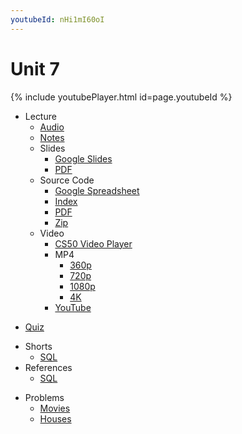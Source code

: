 ```yaml
---
youtubeId: nHi1mI60oI
---
```


# Unit 7

{% include youtubePlayer.html id=page.youtubeId %}

- Lecture
    * [Audio](https://cdn.cs50.net/2019/fall/lectures/7/lecture7.mp3.download)
    * [Notes](../../notes/7/)
    + Slides
        * [Google Slides](https://docs.google.com/presentation/d/1Ydz-FLPOBvmJv215WckMyjhlZVnNk66h5yHhZ-yDsc4/edit?usp=sharing)
        * [PDF](https://cdn.cs50.net/2019/fall/lectures/7/lecture7.pdf)
    + Source Code
        * [Google Spreadsheet](https://docs.google.com/spreadsheets/d/1nOmVN24bG3PHP0e-A47D101-FcSh0VfpK1EnVKNz1ns/edit?usp=sharing)
        * [Index](https://cdn.cs50.net/2019/fall/lectures/7/src7/)
        * [PDF](https://cdn.cs50.net/2019/fall/lectures/7/src7.pdf)
        * [Zip](https://cdn.cs50.net/2019/fall/lectures/7/src7.zip)
    + Video
        * [CS50 Video Player](https://video.cs50.io/u5pDdEKnbKA?screen=-nHi1mI60oI)
        + MP4
            * [360p](https://cdn.cs50.net/2019/fall/lectures/7/lecture7-360p.mp4.download)
            * [720p](https://cdn.cs50.net/2019/fall/lectures/7/lecture7-720p.mp4.download)
            * [1080p](https://cdn.cs50.net/2019/fall/lectures/7/lecture7-1080p.mp4.download)
            * [4K](https://cdn.cs50.net/2019/fall/lectures/7/lecture7-4k.mp4.download)
        * [YouTube](https://youtu.be/u5pDdEKnbKA)
* [Quiz](../../quizzes/7/)
+ Shorts
    * [SQL](https://www.youtube.com/watch?v=AywtnUjQ6X4)
+ References
    * [SQL](../../references/sql.pdf)
- Problems
    * [Movies](../../psets/7/movies/)
    * [Houses](../../psets/7/houses/)
